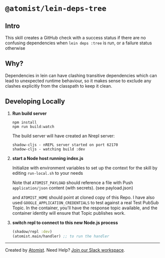 # `@atomist/lein-deps-tree`

## Intro

This skill creates a GitHub check with a success status if there are no
confusing dependencies when `lein deps :tree` is run, or a failure status
otherwise

## Why?

Dependencies in lein can have clashing transitive dependencies which can lead to
unexpected runtime behaviour, so it makes sense to exclude any clashes
explicitly from the classpath to keep it clean.

## Developing Locally

1.  **Run build server**

    ```shell
    npm install
    npm run build:watch
    ```

    The build server will have created an Nrepl server:

    ```shell
    shadow-cljs - nREPL server started on port 62170
    shadow-cljs - watching build :dev
    ```

2.  **start a Node host running index.js**

    Initialize with environment variables to set up the context for the skill by
    editing `run-local.sh` to your needs

    Note that `ATOMIST_PAYLOAD` should reference a file with Push
    `application/json` content (with secrets). (see payload.json)

    and `ATOMIST_HOME` should point at cloned copy of this Repo. I have also
    used `GOOGLE_APPLICATION_CREDENTIALS` to test against a real Test PubSub
    Topic. In the container, you'll have the response topic available, and the
    container identity will ensure that Topic publishes work.

3.  **switch repl to connect to this new Node.js process**

    ```clojure
    (shadow/repl :dev)
    (atomist.main/handler) ;; to run the handler
    ```

---

Created by [Atomist][atomist]. Need Help? [Join our Slack workspace][slack].

[atomist]: https://atomist.com/ "Atomist - How Teams Deliver Software"
[slack]: https://join.atomist.com/ "Atomist Community Slack"
